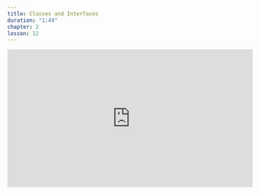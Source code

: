 ```yaml
---
title: Classes and Interfaces
duration: "1:49"
chapter: 2
lesson: 12
---
```


<iframe width="560" height="315" src="https://www.youtube.com/embed/LWxvtiJ3Cms" title="YouTube video player" frameborder="0" allow="accelerometer; autoplay; clipboard-write; encrypted-media; gyroscope; picture-in-picture; web-share" allowfullscreen></iframe>